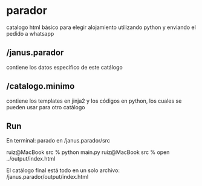 # parador
catalogo html básico para elegir alojamiento utilizando python y enviando el pedido a whatsapp

## /janus.parador
contiene los datos específico de este catálogo

## /catalogo.minimo
contiene los templates en jinja2 y los códigos en python, los cuales se pueden usar para otro catálogo

## Run

En terminal:
parado en /janus.parador/src

ruiz@MacBook src % python main.py
ruiz@MacBook src % open ../output/index.html

El catálogo final está todo en un solo archivo: /janus.parador/output/index.html
